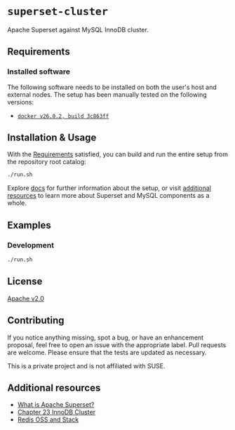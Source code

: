 # `superset-cluster`

Apache Superset against MySQL InnoDB cluster.

## Requirements

### Installed software

The following software needs to be installed on both the user's host and external nodes. The setup has been manually tested on the following versions:

* [`docker v26.0.2, build 3c863ff`](https://www.docker.com/)


## Installation & Usage

With the [Requirements](#requirements) satisfied, you can build and run the entire setup from the repository root catalog:

```bash
./run.sh
```

Explore [docs](docs/) for further information about the setup, or visit [additional resources](#additional-resources) to learn more about Superset and MySQL components as a whole.

## Examples

### Development

```bash
./run.sh
```

## License

[Apache v2.0](LICENSE)

## Contributing

If you notice anything missing, spot a bug, or have an enhancement proposal, feel free to open an issue with the appropriate label. Pull requests are welcome. Please ensure that the tests are updated as necessary.

This is a private project and is not affiliated with SUSE. 

## Additional resources

* [What is Apache Superset?](https://superset.apache.org/docs/intro)
* [Chapter 23 InnoDB Cluster](https://dev.mysql.com/doc/refman/8.0/en/mysql-innodb-cluster-introduction.html)
* [Redis OSS and Stack](https://redis.io/docs/latest/operate/oss_and_stack/)
